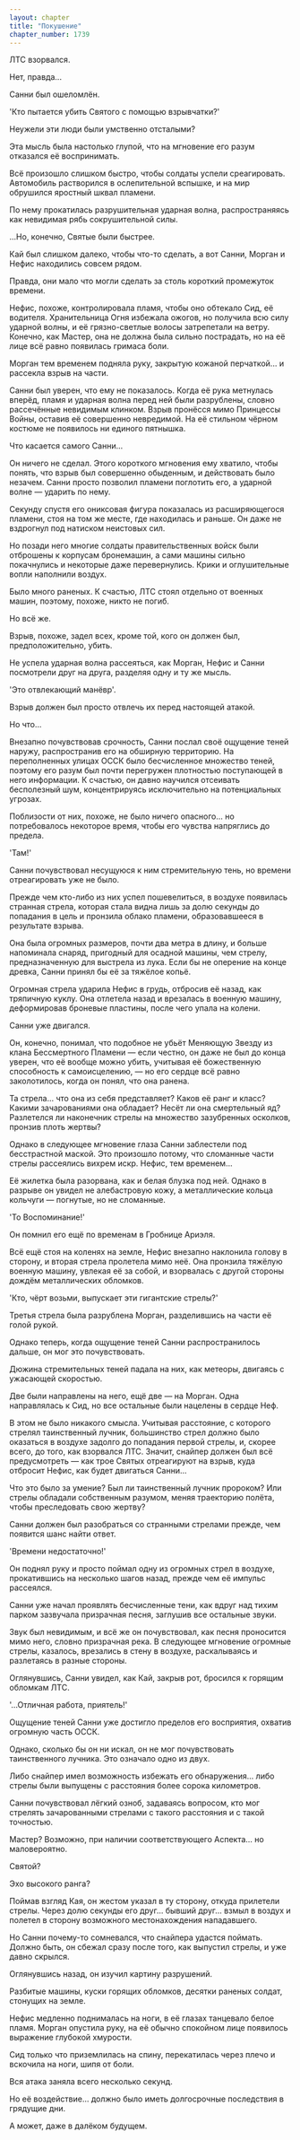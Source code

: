 ```yaml
---
layout: chapter
title: "Покушение"
chapter_number: 1739
---
```




ЛТС взорвался.

Нет, правда...

Санни был ошеломлён.

'Кто пытается убить Святого с помощью взрывчатки?'

Неужели эти люди были умственно отсталыми?

Эта мысль была настолько глупой, что на мгновение его разум отказался её воспринимать.

Всё произошло слишком быстро, чтобы солдаты успели среагировать. Автомобиль растворился в ослепительной вспышке, и на мир обрушился яростный шквал пламени.

По нему прокатилась разрушительная ударная волна, распространяясь как невидимая рябь сокрушительной силы.

...Но, конечно, Святые были быстрее.

Кай был слишком далеко, чтобы что-то сделать, а вот Санни, Морган и Нефис находились совсем рядом.

Правда, они мало что могли сделать за столь короткий промежуток времени.

Нефис, похоже, контролировала пламя, чтобы оно обтекало Сид, её водителя. Хранительница Огня избежала ожогов, но получила всю силу ударной волны, и её грязно-светлые волосы затрепетали на ветру. Конечно, как Мастер, она не должна была сильно пострадать, но на её лице всё равно появилась гримаса боли.

Морган тем временем подняла руку, закрытую кожаной перчаткой... и рассекла взрыв на части.

Санни был уверен, что ему не показалось. Когда её рука метнулась вперёд, пламя и ударная волна перед ней были разрублены, словно рассечённые невидимым клинком. Взрыв пронёсся мимо Принцессы Войны, оставив её совершенно невредимой. На её стильном чёрном костюме не появилось ни единого пятнышка.

Что касается самого Санни...

Он ничего не сделал. Этого короткого мгновения ему хватило, чтобы понять, что взрыв был совершенно обыденным, и действовать было незачем. Санни просто позволил пламени поглотить его, а ударной волне — ударить по нему.

Секунду спустя его ониксовая фигура показалась из расширяющегося пламени, стоя на том же месте, где находилась и раньше. Он даже не вздрогнул под натиском неистовых сил.

Но позади него многие солдаты правительственных войск были отброшены к корпусам бронемашин, а сами машины сильно покачнулись и некоторые даже перевернулись. Крики и оглушительные вопли наполнили воздух.

Было много раненых. К счастью, ЛТС стоял отдельно от военных машин, поэтому, похоже, никто не погиб.

Но всё же.

Взрыв, похоже, задел всех, кроме той, кого он должен был, предположительно, убить.

Не успела ударная волна рассеяться, как Морган, Нефис и Санни посмотрели друг на друга, разделяя одну и ту же мысль.

'Это отвлекающий манёвр'.

Взрыв должен был просто отвлечь их перед настоящей атакой.

Но что...

Внезапно почувствовав срочность, Санни послал своё ощущение теней наружу, распространив его на обширную территорию. На переполненных улицах ОССК было бесчисленное множество теней, поэтому его разум был почти перегружен плотностью поступающей в него информации. К счастью, он давно научился отсеивать бесполезный шум, концентрируясь исключительно на потенциальных угрозах.

Поблизости от них, похоже, не было ничего опасного... но потребовалось некоторое время, чтобы его чувства напряглись до предела.

'Там!'

Санни почувствовал несущуюся к ним стремительную тень, но времени отреагировать уже не было.

Прежде чем кто-либо из них успел пошевелиться, в воздухе появилась странная стрела, которая стала видна лишь за долю секунды до попадания в цель и пронзила облако пламени, образовавшееся в результате взрыва.

Она была огромных размеров, почти два метра в длину, и больше напоминала снаряд, пригодный для осадной машины, чем стрелу, предназначенную для выстрела из лука. Если бы не оперение на конце древка, Санни принял бы её за тяжёлое копьё.

Огромная стрела ударила Нефис в грудь, отбросив её назад, как тряпичную куклу. Она отлетела назад и врезалась в военную машину, деформировав броневые пластины, после чего упала на колени.

Санни уже двигался.

Он, конечно, понимал, что подобное не убьёт Меняющую Звезду из клана Бессмертного Пламени — если честно, он даже не был до конца уверен, что её вообще можно убить, учитывая её божественную способность к самоисцелению, — но его сердце всё равно заколотилось, когда он понял, что она ранена.

Та стрела... что она из себя представляет? Каков её ранг и класс? Какими зачарованиями она обладает? Несёт ли она смертельный яд? Разлетелся ли наконечник стрелы на множество зазубренных осколков, пронзив плоть жертвы?

Однако в следующее мгновение глаза Санни заблестели под бесстрастной маской. Это произошло потому, что сломанные части стрелы рассеялись вихрем искр. Нефис, тем временем...

Её жилетка была разорвана, как и белая блузка под ней. Однако в разрыве он увидел не алебастровую кожу, а металлические кольца кольчуги — погнутые, но не сломанные.

'То Воспоминание!'

Он помнил его ещё по временам в Гробнице Ариэля.

Всё ещё стоя на коленях на земле, Нефис внезапно наклонила голову в сторону, и вторая стрела пролетела мимо неё. Она пронзила тяжёлую военную машину, увлекая её за собой, и взорвалась с другой стороны дождём металлических обломков.

'Кто, чёрт возьми, выпускает эти гигантские стрелы?'

Третья стрела была разрублена Морган, разделившись на части её голой рукой.

Однако теперь, когда ощущение теней Санни распространилось дальше, он мог это почувствовать.

Дюжина стремительных теней падала на них, как метеоры, двигаясь с ужасающей скоростью.

Две были направлены на него, ещё две — на Морган. Одна направлялась к Сид, но все остальные были нацелены в сердце Неф.

В этом не было никакого смысла. Учитывая расстояние, с которого стрелял таинственный лучник, большинство стрел должно было оказаться в воздухе задолго до попадания первой стрелы, и, скорее всего, до того, как взорвался ЛТС. Значит, снайпер должен был всё предусмотреть — как трое Святых отреагируют на взрыв, куда отбросит Нефис, как будет двигаться Санни...

Что это было за умение? Был ли таинственный лучник пророком? Или стрелы обладали собственным разумом, меняя траекторию полёта, чтобы преследовать свою жертву?

Санни должен был разобраться со странными стрелами прежде, чем появится шанс найти ответ.

'Времени недостаточно!'

Он поднял руку и просто поймал одну из огромных стрел в воздухе, прокатившись на несколько шагов назад, прежде чем её импульс рассеялся.

Санни уже начал проявлять бесчисленные тени, как вдруг над тихим парком зазвучала призрачная песня, заглушив все остальные звуки.

Звук был невидимым, и всё же он почувствовал, как песня проносится мимо него, словно призрачная река. В следующее мгновение огромные стрелы, казалось, врезались в стену в воздухе, раскалываясь и разлетаясь в разные стороны.

Оглянувшись, Санни увидел, как Кай, закрыв рот, бросился к горящим обломкам ЛТС.

'...Отличная работа, приятель!'

Ощущение теней Санни уже достигло пределов его восприятия, охватив огромную часть ОССК.

Однако, сколько бы он ни искал, он не мог почувствовать таинственного лучника. Это означало одно из двух.

Либо снайпер имел возможность избежать его обнаружения... либо стрелы были выпущены с расстояния более сорока километров.

Санни почувствовал лёгкий озноб, задаваясь вопросом, кто мог стрелять зачарованными стрелами с такого расстояния и с такой точностью.

Мастер? Возможно, при наличии соответствующего Аспекта... но маловероятно.

Святой?

Эхо высокого ранга?

Поймав взгляд Кая, он жестом указал в ту сторону, откуда прилетели стрелы. Через долю секунды его друг... бывший друг... взмыл в воздух и полетел в сторону возможного местонахождения нападавшего.

Но Санни почему-то сомневался, что снайпера удастся поймать. Должно быть, он сбежал сразу после того, как выпустил стрелы, и уже давно скрылся.

Оглянувшись назад, он изучил картину разрушений.

Разбитые машины, куски горящих обломков, десятки раненых солдат, стонущих на земле.

Нефис медленно поднималась на ноги, в её глазах танцевало белое пламя. Морган опустила руку, на её обычно спокойном лице появилось выражение глубокой хмурости.

Сид только что приземлилась на спину, перекатилась через плечо и вскочила на ноги, шипя от боли.

Вся атака заняла всего несколько секунд.

Но её воздействие... должно было иметь долгосрочные последствия в грядущие дни.

А может, даже в далёком будущем.

